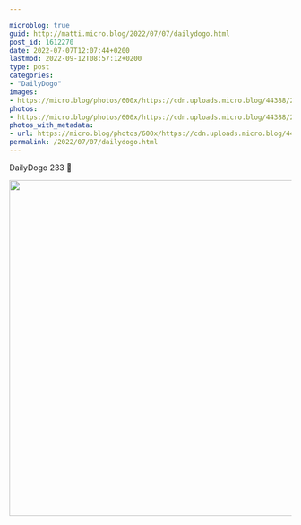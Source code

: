 ```yaml
---

microblog: true
guid: http://matti.micro.blog/2022/07/07/dailydogo.html
post_id: 1612270
date: 2022-07-07T12:07:44+0200
lastmod: 2022-09-12T08:57:12+0200
type: post
categories:
- "DailyDogo"
images:
- https://micro.blog/photos/600x/https://cdn.uploads.micro.blog/44388/2022/d260885413.jpg
photos:
- https://micro.blog/photos/600x/https://cdn.uploads.micro.blog/44388/2022/d260885413.jpg
photos_with_metadata:
- url: https://micro.blog/photos/600x/https://cdn.uploads.micro.blog/44388/2022/d260885413.jpg
permalink: /2022/07/07/dailydogo.html
---
```

DailyDogo 233 🐶

<img src="https://micro.blog/photos/600x/https://blog.martin-haehnel.de/uploads/2022/d260885413.jpg" width="600" height="600" alt="" />
